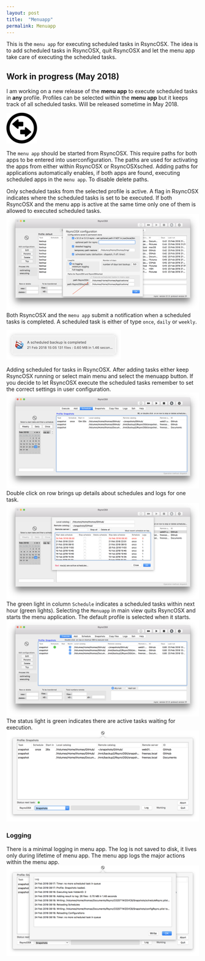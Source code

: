 ```yaml
---
layout: post
title:  "Menuapp"
permalink: Menuapp
---
```


This is the `menu app` for executing scheduled tasks in RsyncOSX. The idea is to add scheduled tasks in RsyncOSX, quit RsyncOSX and let the menu app take care of executing the scheduled tasks.

## Work in progress (May 2018)

I am working on a new release of the **menu app** to execute scheduled tasks in **any** profile. Profiles can be selected within the **menu app** but it keeps track of all scheduled tasks. Will be released sometime in May 2018.

![](/images/RsyncOSX/master/menuapp/menuapp.png)

The `menu app` should be started from RsyncOSX. This require paths for both apps to be entered into userconfiguration.  The paths are used for activating the apps from either within RsyncOSX or RsyncOSXsched.
Adding paths for applications automatically enables, if both apps are found, executing scheduled apps in the `menu app`. To disable delete paths.

Only scheduled tasks from the selected profile is active. A flag in RsyncOSX indicates where the scheduled tasks is set to be executed. If both RsyncOSX and the menu app is active at the same time only one of them is allowed to executed scheduled tasks.
![](/images/RsyncOSX/master/menuapp/sched0.png)
Both RsyncOSX and the `menu app` submit a notification when a scheduled tasks is completed. A scheduled task is either of type `once`, `daily` or `weekly`.

![](/images/RsyncOSX/master/menuapp/notifications1.png)

Adding scheduled for tasks in RsyncOSX. After adding tasks either keep RsyncOSX running or select main menu and select the menuapp button. If you decide to let RsyncOSX execute the scheduled tasks remember to set the correct settings in user configuration.
![](/images/RsyncOSX/master/menuapp/sched4.png)
Double click on row brings up details about schedules and logs for one task.
![](/images/RsyncOSX/master/menuapp/sched1.png)
The green light in column `Schedule` indicates a scheduled tasks within next hour (green lights). Selecting the `Menuapp` in main view quits RsyncOSX and starts the menu application. The default profile is selected when it starts.
![](/images/RsyncOSX/master/menuapp/sched2.png)
The status light is green indicates there are active tasks waiting for execution.
![](/images/RsyncOSX/master/menuapp/sched5.png)

### Logging

There is a minimal logging in menu app. The log is not saved to disk, it lives only during lifetime of menu app. The menu app logs the major actions within the menu app.
![](/images/RsyncOSX/master/menuapp/log1.png)
